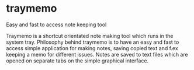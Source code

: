 # traymemo
Easy and fast to access note keeping tool

Traymemo is a shortcut orientated note making tool which runs in the system tray. Philosophy behind traymemo is to have an easy and fast to access simple application for making notes, saving copied text and f.ex keeping a memo for different issues. Notes are saved to text files which are opened on separate tabs on the simple graphical interface. 
